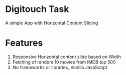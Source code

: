 # Digitouch Task

A simple App with Horizontal Content Sliding

# Features

1. Responsive Horizontal content slide based on Width
2. Fetching of random 10 movies from IMDB top 500
3. No frameworks or libraries, Vanilla JavaScript
